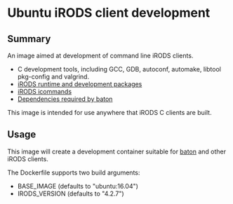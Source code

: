 # Ubuntu iRODS client development

## Summary

An image aimed at development of command line iRODS clients.

 - C development tools, including GCC, GDB, autoconf, automake, libtool
   pkg-config and valgrind.
 - [iRODS runtime and development packages](https://github.com/irods/irods)
 - [iRODS icommands](https://github.com/irods/irods_client_icommands)
 - [Dependencies required by baton](https://github.com/wtsi-npg/baton)
 
This image is intended for use anywhere that iRODS C clients are built.

## Usage

This image will create a development container suitable for
[baton](https://github.com/wtsi-npg/baton) and other iRODS clients.

The Dockerfile supports two build arguments:

- BASE_IMAGE (defaults to "ubuntu:16.04")
- IRODS_VERSION (defaults to "4.2.7")
